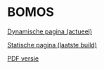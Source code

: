 # BOMOS

[Dynamische pagina (actueel)](https://Logius-standaarden.github.io/BOMOS-Aanvullende-Modules/index.html)

[Statische pagina (laatste build)](https://Logius-standaarden.github.io/BOMOS-Aanvullende-Modules/snapshot.html)

[PDF versie](https://logius-standaarden.github.io/BOMOS-Aanvullende-Modules/BOMOS-Aanvullende-modules.pdf)
